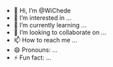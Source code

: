 - 👋 Hi, I’m @WiChede
- 👀 I’m interested in ...
- 🌱 I’m currently learning ...
- 💞️ I’m looking to collaborate on ...
- 📫 How to reach me ...
- 😄 Pronouns: ...
- ⚡ Fun fact: ...

<!---
WiChede/WiChede is a ✨ special ✨ repository because its `README.md` (this file) appears on your GitHub profile.
You can click the Preview link to take a look at your changes.
--->
